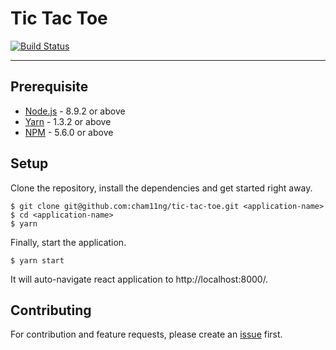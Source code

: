 # Tic Tac Toe

[![Build Status](https://travis-ci.org/cham11ng/tic-tac-toe.svg?branch=master)](https://travis-ci.org/cham11ng/tic-tac-toe)

---

## Prerequisite

* [Node.js](https://yarnpkg.com/en/docs/install) - 8.9.2 or above
* [Yarn](https://yarnpkg.com/en/docs/install) - 1.3.2 or above
* [NPM](https://docs.npmjs.com/getting-started/installing-node) - 5.6.0 or above

## Setup

Clone the repository, install the dependencies and get started right away.

    $ git clone git@github.com:cham11ng/tic-tac-toe.git <application-name>
    $ cd <application-name>
    $ yarn
    
Finally, start the application.

    $ yarn start

It will auto-navigate react application to http://localhost:8000/.

## Contributing

For contribution and feature requests, please create an [issue](https://github.com/cham11ng/tic-tac-toe/issues) first.
